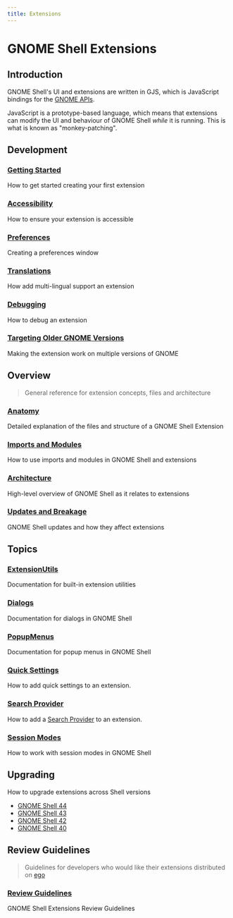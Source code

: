 ```yaml
---
title: Extensions
---
```


# GNOME Shell Extensions

## Introduction

GNOME Shell's UI and extensions are written in GJS, which is JavaScript bindings for the [GNOME APIs][gnome-api].

JavaScript is a prototype-based language, which means that extensions can modify the UI and behaviour of GNOME Shell *while* it is running. This is what is known as "monkey-patching".

## Development

### [Getting Started](development/creating.md)

How to get started creating your first extension

### [Accessibility](development/accessibility.md)

How to ensure your extension is accessible

###  [Preferences](development/preferences.md)

Creating a preferences window

### [Translations](development/translations.md)

How add multi-lingual support an extension

### [Debugging](development/debugging.md)

How to debug an extension

### [Targeting Older GNOME Versions](development/targeting-older-gnome.md)

Making the extension work on multiple versions of GNOME

## Overview

> General reference for extension concepts, files and architecture

### [Anatomy](overview/anatomy.md)

Detailed explanation of the files and structure of a GNOME Shell Extension

### [Imports and Modules](overview/imports-and-modules.md)

How to use imports and modules in GNOME Shell and extensions

### [Architecture](overview/architecture.md)

High-level overview of GNOME Shell as it relates to extensions

### [Updates and Breakage](overview/updates-and-breakage.md)

GNOME Shell updates and how they affect extensions

## Topics

### [ExtensionUtils](topics/extension-utils.md)

Documentation for built-in extension utilities

### [Dialogs](topics/dialogs.md)

Documentation for dialogs in GNOME Shell

### [PopupMenus](topics/popup-menu.md)

Documentation for popup menus in GNOME Shell

### [Quick Settings](topics/quick-settings.md)

How to add quick settings to an extension.

### [Search Provider](topics/search-provider.md)

How to add a [Search Provider](search-provider) to an extension.

### [Session Modes](topics/session-modes.md)

How to work with session modes in GNOME Shell

## Upgrading

How to upgrade extensions across Shell versions

- [GNOME Shell 44](upgrading/gnome-shell-44.md)
- [GNOME Shell 43](upgrading/gnome-shell-43.md)
- [GNOME Shell 42](upgrading/gnome-shell-42.md)
- [GNOME Shell 40](upgrading/gnome-shell-40.md)

## Review Guidelines

> Guidelines for developers who would like their extensions distributed on [ego][ego]

### [Review Guidelines](review-guidelines/review-guidelines.md)

GNOME Shell Extensions Review Guidelines

[ego]: https://extensions.gnome.org
[gnome-api]: https://gjs-docs.gnome.org
[search-provider]: https://developer.gnome.org/documentation/tutorials/search-provider.html
